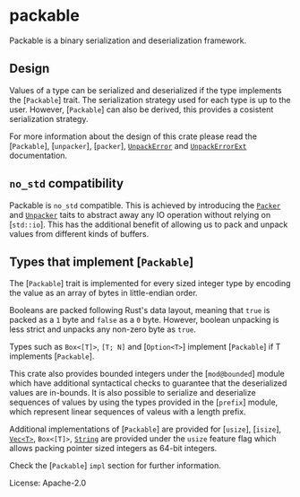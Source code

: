 # packable

Packable is a binary serialization and deserialization framework.

## Design

Values of a type can be serialized and deserialized if the type implements the [`Packable`]
trait. The serialization strategy used for each type is up to the user. However, [`Packable`]
can also be derived, this provides a cosistent serialization strategy.

For more information about the design of this crate please read the [`Packable`], [`unpacker`],
[`packer`], [`UnpackError`](error::UnpackError) and [`UnpackErrorExt`](error::UnpackErrorExt)
documentation.

## `no_std` compatibility

Packable is `no_std` compatible. This is achieved by introducing the [`Packer`](packer::Packer)
and [`Unpacker`](unpacker::Unpacker) taits to abstract away any IO operation without relying on
[`std::io`]. This has the additional benefit of allowing us to pack and unpack values from
different kinds of buffers.

## Types that implement [`Packable`]

The [`Packable`] trait is implemented for every sized integer type by encoding the value as an
array of bytes in little-endian order.

Booleans are packed following Rust's data layout, meaning that `true` is packed as a `1` byte
and `false` as a `0` byte. However, boolean unpacking is less strict and unpacks any non-zero
byte as `true`.

Types such as `Box<[T]>`, `[T; N]` and [`Option<T>`] implement [`Packable`] if T implements
[`Packable`].

This crate also provides bounded integers under the [`mod@bounded`] module which have additional
syntactical checks to guarantee that the deserialized values are in-bounds. It is also possible
to serialize and deserialize sequences of values by using the types provided in the [`prefix`]
module, which represent linear sequences of valeus with a length prefix.

Additional implementations of [`Packable`] are provided for [`usize`], [`isize`],
[`Vec<T>`](std::vec::Vec), `Box<[T]>`, [`String`](std::string::String) are provided under the
`usize` feature flag which allows packing pointer sized integers as 64-bit integers.

Check the [`Packable`] `impl` section for further information.

License: Apache-2.0
